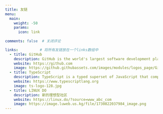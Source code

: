 ```yaml
---
title: 友链
menu:
  main:
    weight: -50
    params:
      icon: link
      
comments: false  # 关闭评论

links:          # 将所有友链放在一个links数组中
  - title: GitHub
    description: GitHub is the world's largest software development platform.
    website: https://github.com
    image: https://github.githubassets.com/images/modules/logos_page/GitHub-Mark.png
  - title: TypeScript
    description: TypeScript is a typed superset of JavaScript that compiles to plain JavaScript.
    website: https://www.typescriptlang.org
    image: ts-logo-128.jpg
  - title: LINUX DO
    description: 新的理想型社区
    website: https://linux.do/?source=www_abc_com
    image: https://image.luweb.us.kg/file/1730822037984_image.png
---
```

